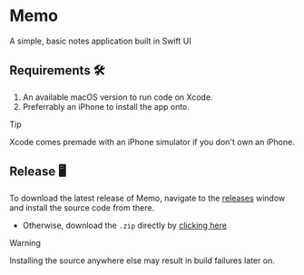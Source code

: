 # Memo
A simple, basic notes application built in Swift UI
## Requirements 🛠️
1. An available macOS version to run code on Xcode.
2. Preferrably an iPhone to install the app onto.
> [!TIP]
> Xcode comes premade with an iPhone simulator if you don't own an iPhone.
## Release 🖥️
To download the latest release of Memo, navigate to the [releases](https://github.com/mr-suno/Memo/releases/tag/latest) window and install the source code from there.
- Otherwise, download the `.zip` directly by [clicking here](https://github.com/mr-suno/Memo/releases/download/latest/Memo.1.0.a.zip)
> [!WARNING]
> Installing the source anywhere else may result in build failures later on.
